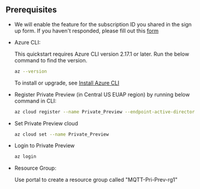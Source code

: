 ## Prerequisites

- We will enable the feature for the subscription ID you shared in the sign up form. If you haven't responded, please fill out this [form](https://forms.office.com/Pages/ResponsePage.aspx?id=v4j5cvGGr0GRqy180BHbRxdDENSpgZtIq581m55eAQpURURXNEw4UkpTOEdNVTVXSllLQVhBUUo0US4u)

- Azure CLI:

    This quickstart requires Azure CLI version 2.17.1 or later. Run the below command to find the version.

    ```bash 
    az --version
    ```

    To install or upgrade, see [Install Azure CLI](https://docs.microsoft.com/en-us/cli/azure/install-azure-cli?view=azure-cli-latest)
- Register Private Preview (in Central US EUAP region) by running below command in CLI:
    ```bash
    az cloud register --name Private_Preview --endpoint-active-directory-resource-id https://management.core.windows.net/ --endpoint-resource-manager https://api-dogfood.resources.windows-int.net/ --endpoint-active-directory  https://login.windows-ppe.net/ --endpoint-active-directory-graph-resource-id https://graph.ppe.windows.net/
    ```
- Set Private Preview cloud
    ```bash
    az cloud set --name Private_Preview
    ```
- Login to Private Preview
    ```bash
    az login
    ```
- Resource Group:

    Use portal to create a resource group called "MQTT-Pri-Prev-rg1"





